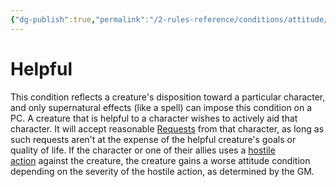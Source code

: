 ```yaml
---
{"dg-publish":true,"permalink":"/2-rules-reference/conditions/attitude/helpful/","noteIcon":""}
---
```


# Helpful

This condition reflects a creature's disposition toward a particular character, and only supernatural effects (like a spell) can impose this condition on a PC. A creature that is helpful to a character wishes to actively aid that character. It will accept reasonable [Requests](https://2e.aonprd.com/Actions.aspx?ID=51) from that character, as long as such requests aren't at the expense of the helpful creature's goals or quality of life. If the character or one of their allies uses a [hostile action](https://2e.aonprd.com/Rules.aspx?ID=300) against the creature, the creature gains a worse attitude condition depending on the severity of the hostile action, as determined by the GM.